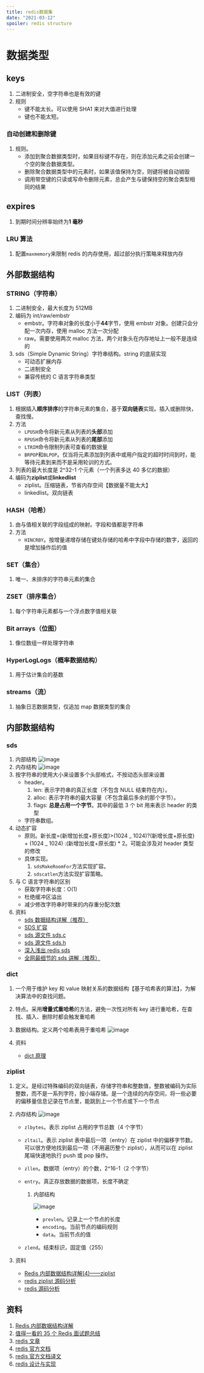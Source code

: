 ```yaml
---
title: redis数据集
date: "2021-03-12"
spoiler: redis structure
---
```


# 数据类型

## keys

1. 二进制安全，空字符串也是有效的键
2. 规则
   - 键不能太长。可以使用 SHA1 来对大值进行处理
   - 键也不能太短。

### 自动创建和删除键

1. 规则。
   - 添加到聚合数据类型时，如果目标键不存在，则在添加元素之前会创建一个空的聚合数据类型。
   - 删除聚合数据类型中的元素时，如果该值保持为空，则键将被自动销毁
   - 调用带空键的只读或写命令删除元素，总会产生与键保持空的聚合类型相同的结果

## expires

1. 到期时间分辨率始终为**1 毫秒**

### LRU 算法

1. 配置`maxmemory`来限制 redis 的内存使用，超过部分执行策略来释放内存

## 外部数据结构

### STRING（字符串）

1. 二进制安全，最大长度为 512MB
2. 编码为 int/raw/embstr
   - embstr。字符串对象的长度小于**44**字节，使用 embstr 对象。创建只会分配一次内存，使用 malloc 方法一次分配
   - raw。需要使用两次 malloc 方法，两个对象头在内存地址上一般不是连续的
3. sds（Simple Dynamic String）字符串结构。string 的底层实现
   - 可动态扩展内存
   - 二进制安全
   - 兼容传统的 C 语言字符串类型

### LIST（列表）

1. 根据插入**顺序排序**的字符串元素的集合，基于**双向链表**实现。插入或删除快，查找慢。
2. 方法
   - `LPUSH`命令将新元素从列表的**头部**添加
   - `RPUSH`命令将新元素从列表的**尾部**添加
   - `LTRIM`命令限制列表可查看的数据量
   - `BRPOP`和`BLPOP`。仅当将元素添加到列表中或用户指定的超时时间到时，能等待元素到来而不是采用轮训的方式。
3. 列表的最大长度是 2^32-1 个元素（一个列表多达 40 多亿的数据）
4. 编码为**ziplist**或**linkedlist**
   - ziplist。压缩链表，节省内存空间【数据量不能太大】
   - linkedlist。双向链表

### HASH（哈希）

1. 由与值相关联的字段组成的映射。字段和值都是字符串
2. 方法
   - `HINCRBY`。按增量递增存储在键处存储的哈希中字段中存储的数字，返回的是增加操作后的值

### SET（集合）

1. 唯一、未排序的字符串元素的集合

### ZSET（排序集合）

1. 每个字符串元素都与一个浮点数字值相关联

### Bit arrays（位图）

1. 像位数组一样处理字符串

### HyperLogLogs（概率数据结构）

1. 用于估计集合的基数

### streams（流）

1. 抽象日志数据类型，仅追加 map 数据类型的集合

## 内部数据结构

### sds

1. 内部结构
   ![image](./sds-struct.png)
2. 内存结构
   ![image](./sds-mem-structure.png)
3. 按字符串的使用大小来设置多个头部格式，不按动态头部来设置
   - header。
     1. len: 表示字符串的真正长度（不包含 NULL 结束符在内）。
     2. alloc: 表示字符串的最大容量（不包含最后多余的那个字节）。
     3. flags: **总是占用一个字节**。其中的最低 3 个 bit 用来表示 header 的类型
   - 字符串数组。
4. 动态扩容
   - 原则。新长度=(新增加长度+原长度)>(1024 _ 1024)?(新增长度+原长度) + (1024 _ 1024) :(新增加长度+原长度) \* 2。可能会涉及对 header 类型的修改
   - 具体实现。
     1. `sdsMakeRoomFor`方法实现扩容。
     2. `sdscatlen`方法实现扩容策略。
5. 与 C 语言字符串的区别
   - 获取字符串长度：O(1)
   - 杜绝缓冲区溢出
   - 减少修改字符串时带来的内存重分配次数
6. 资料
   - [sds 数据结构详解（推荐）](http://zhangtielei.com/posts/blog-redis-sds.html)
   - [SDS 扩容](https://blog.csdn.net/weixin_40318210/article/details/85316315)
   - [sds 源文件 sds.c](https://github.com/redis/redis/blob/unstable/src/sds.c)
   - [sds 源文件 sds.h](https://github.com/redis/redis/blob/unstable/src/sds.h)
   - [深入浅出 redis sds](https://blog.csdn.net/qq193423571/article/details/81637075)
   - [全网最细节的 sds 讲解（推荐）](https://zhuanlan.zhihu.com/p/269496479)

### dict

1. 一个用于维护 key 和 value 映射关系的数据结构【基于哈希表的算法】，为解决算法中的查找问题。
2. 特点。采用**增量式重哈希**的方法，避免一次性对所有 key 进行重哈希，在查找、插入、删除时都会触发重哈希
3. 数据结构。定义两个哈希表用于重哈希
   ![image](./dict-structure.png)

4. 资料
   - [dict 原理](http://zhangtielei.com/posts/blog-redis-dict.html)

### ziplist

1. 定义。是经过特殊编码的双向链表，存储字符串和整数值，整数被编码为实际整数，而不是一系列字符，按小端存储。是一个连续的内存空间，将一些必要的偏移量信息记录在节点里，能跳到上一个节点或下一个节点
2. 内存结构
   ![image](./ziplist-structure.png)

   - `zlbytes`。表示 ziplist 占用的字节总数（4 个字节）
   - `zltail`。表示 ziplist 表中最后一项（entry）在 ziplist 中的偏移字节数。可以很方便地找到最后一项（不用遍历整个 ziplist），从而可以在 ziplist 尾端快速地执行 push 或 pop 操作。
   - `zllen`。数据项（entry）的个数，2^16-1（2 个字节）
   - `entry`。真正存放数据的数据项，长度不确定

     1. 内部结构

        ![image](./entry-structure.png)

        - `prevlen`。记录上一个节点的长度
        - `encoding`。当前节点的编码规则
        - `data`。当前节点的值

   - `zlend`。结束标识，固定值（255）

3. 资料
   - [Redis 内部数据结构详解(4)——ziplist](http://zhangtielei.com/posts/blog-redis-ziplist.html)
   - [redis ziplist 源码分析](https://segmentfault.com/a/1190000017328042)
   - [redis 源码分析](https://segmentfault.com/a/1190000016901154)

## 资料

1. [Redis 内部数据结构详解](http://zhangtielei.com/posts/blog-redis-dict.html)
2. [值得一看的 35 个 Redis 面试题总结](https://segmentfault.com/a/1190000022381177)
3. [redis 文章](https://www.cnblogs.com/shoshana-kong/tag/redis/)
4. [redis 官方文档](https://redis.io/topics/data-types-intro)
5. [redis 官方文档译文](http://ifeve.com/redis-data-types/)
6. [redis 设计与实现](http://redisbook.com/index.html)
